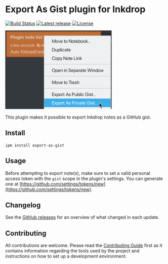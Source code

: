 # Export As Gist plugin for Inkdrop

[![Build Status](https://dev.azure.com/jmerle/inkdrop-export-as-gist/_apis/build/status/Build?branchName=master)](https://dev.azure.com/jmerle/inkdrop-export-as-gist/_build/latest?definitionId=23&branchName=master)
[![Latest release](https://img.shields.io/github/v/release/jmerle/inkdrop-export-as-gist)](https://my.inkdrop.app/plugins/export-as-gist)
[![License](https://img.shields.io/github/license/jmerle/inkdrop-export-as-gist)](https://github.com/jmerle/inkdrop-export-as-gist/blob/master/LICENSE)

![](./media/context-menu.png)

This plugin makes it possible to export Inkdrop notes as a GitHub gist.

## Install

```
ipm install export-as-gist
```

## Usage

Before attempting to export note(s), make sure to set a valid personal access token with the `gist` scope in the plugin's settings. You can generate one at [https://github.com/settings/tokens/new](https://github.com/settings/tokens/new).

## Changelog

See the [GitHub releases](https://github.com/jmerle/inkdrop-export-as-gist/releases) for an overview of what changed in each update.

## Contributing

All contributions are welcome. Please read the [Contributing Guide](https://github.com/jmerle/inkdrop-export-as-gist/blob/master/CONTRIBUTING.md) first as it contains information regarding the tools used by the project and instructions on how to set up a development environment.
